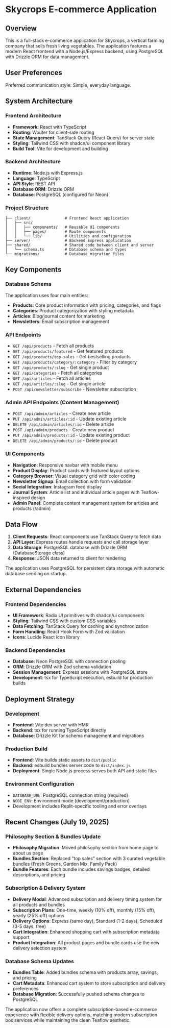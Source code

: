 # Skycrops E-commerce Application

## Overview

This is a full-stack e-commerce application for Skycrops, a vertical farming company that sells fresh living vegetables. The application features a modern React frontend with a Node.js/Express backend, using PostgreSQL with Drizzle ORM for data management.

## User Preferences

Preferred communication style: Simple, everyday language.

## System Architecture

### Frontend Architecture

- **Framework**: React with TypeScript
- **Routing**: Wouter for client-side routing
- **State Management**: TanStack Query (React Query) for server state
- **Styling**: Tailwind CSS with shadcn/ui component library
- **Build Tool**: Vite for development and building

### Backend Architecture

- **Runtime**: Node.js with Express.js
- **Language**: TypeScript
- **API Style**: REST API
- **Database ORM**: Drizzle ORM
- **Database**: PostgreSQL (configured for Neon)

### Project Structure

```
├── client/               # Frontend React application
│   ├── src/
│   │   ├── components/   # Reusable UI components
│   │   ├── pages/        # Route components
│   │   └── lib/          # Utilities and configuration
├── server/               # Backend Express application
├── shared/               # Shared code between client and server
│   └── schema.ts         # Database schema and types
└── migrations/           # Database migration files
```

## Key Components

### Database Schema

The application uses four main entities:

- **Products**: Core product information with pricing, categories, and flags
- **Categories**: Product categorization with styling metadata
- **Articles**: Blog/journal content for marketing
- **Newsletters**: Email subscription management

### API Endpoints

- `GET /api/products` - Fetch all products
- `GET /api/products/featured` - Get featured products
- `GET /api/products/top-sales` - Get bestselling products
- `GET /api/products/category/:category` - Filter by category
- `GET /api/products/:slug` - Get single product
- `GET /api/categories` - Fetch all categories
- `GET /api/articles` - Fetch all articles
- `GET /api/articles/:slug` - Get single article
- `POST /api/newsletter/subscribe` - Newsletter subscription

### Admin API Endpoints (Content Management)

- `POST /api/admin/articles` - Create new article
- `PUT /api/admin/articles/:id` - Update existing article
- `DELETE /api/admin/articles/:id` - Delete article
- `POST /api/admin/products` - Create new product
- `PUT /api/admin/products/:id` - Update existing product
- `DELETE /api/admin/products/:id` - Delete product

### UI Components

- **Navigation**: Responsive navbar with mobile menu
- **Product Display**: Product cards with featured layout options
- **Category Browser**: Visual category grid with color coding
- **Newsletter Signup**: Email collection with form validation
- **Social Integration**: Instagram feed display
- **Journal System**: Article list and individual article pages with Teaflow-inspired design
- **Admin Panel**: Complete content management system for articles and products (/admin)

## Data Flow

1. **Client Requests**: React components use TanStack Query to fetch data
2. **API Layer**: Express routes handle requests and call storage layer
3. **Data Storage**: PostgreSQL database with Drizzle ORM (DatabaseStorage class)
4. **Response**: JSON data returned to client for rendering

The application uses PostgreSQL for persistent data storage with automatic database seeding on startup.

## External Dependencies

### Frontend Dependencies

- **UI Framework**: Radix UI primitives with shadcn/ui components
- **Styling**: Tailwind CSS with custom CSS variables
- **Data Fetching**: TanStack Query for caching and synchronization
- **Form Handling**: React Hook Form with Zod validation
- **Icons**: Lucide React icon library

### Backend Dependencies

- **Database**: Neon PostgreSQL with connection pooling
- **ORM**: Drizzle ORM with Zod schema validation
- **Session Management**: Express sessions with PostgreSQL store
- **Development**: tsx for TypeScript execution, esbuild for production builds

## Deployment Strategy

### Development

- **Frontend**: Vite dev server with HMR
- **Backend**: tsx for running TypeScript directly
- **Database**: Drizzle Kit for schema management and migrations

### Production Build

- **Frontend**: Vite builds static assets to `dist/public`
- **Backend**: esbuild bundles server code to `dist/index.js`
- **Deployment**: Single Node.js process serves both API and static files

### Environment Configuration

- `DATABASE_URL`: PostgreSQL connection string (required)
- `NODE_ENV`: Environment mode (development/production)
- Development includes Replit-specific tooling and error overlays

## Recent Changes (July 19, 2025)

### Philosophy Section & Bundles Update

- **Philosophy Migration**: Moved philosophy section from home page to about us page
- **Bundles Section**: Replaced "top sales" section with 3 curated vegetable bundles (Fresh Greens, Garden Mix, Family Pack)
- **Bundle Features**: Each bundle includes savings badges, detailed descriptions, and pricing

### Subscription & Delivery System

- **Delivery Modal**: Advanced subscription and delivery timing system for all products and bundles
- **Subscription Plans**: One-time, weekly (10% off), monthly (15% off), yearly (25% off) options
- **Delivery Options**: Express (same day), Standard (1-2 days), Scheduled (3-5 days, free)
- **Cart Integration**: Enhanced shopping cart with subscription metadata support
- **Product Integration**: All product pages and bundle cards use the new delivery selection system

### Database Schema Updates

- **Bundles Table**: Added bundles schema with products array, savings, and pricing
- **Cart Metadata**: Enhanced cart system to store subscription and delivery preferences
- **Database Migration**: Successfully pushed schema changes to PostgreSQL

The application now offers a complete subscription-based e-commerce experience with flexible delivery options, matching modern subscription box services while maintaining the clean Teaflow aesthetic.
